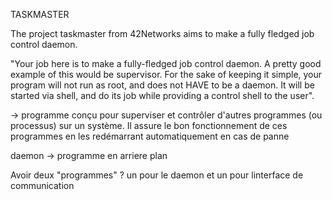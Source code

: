 TASKMASTER

The project taskmaster from 42Networks aims to make a fully fledged job control daemon.

"Your job here is to make a fully-fledged job control daemon. A pretty good example of this would be supervisor. For the sake of keeping it simple, your program will not run as root, and does not HAVE to be a daemon. It will be started via shell, and do its job while providing a control shell to the user".

-> programme conçu pour superviser et contrôler d'autres programmes (ou processus) sur un système. Il assure le bon fonctionnement de ces programmes en les redémarrant automatiquement en cas de panne 

daemon -> programme en arriere plan



Avoir deux "programmes" ? un pour le daemon et un pour linterface de communication 

